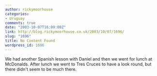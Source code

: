 ```yaml
---
author: rickymoorhouse
categories:
- Uruguay
comments: true
date: "2003-10-07T16:09:00Z"
link: http://blog.rickymoorhouse.co.uk/2003/10/07/1696/
slug: "1696"
title: No Content Found
wordpress_id: 1696
---
```


We had another Spanish lesson with Daniel and then we went for lunch at McDonalds. After lunch we went to Tres Cruces to have a look round, but there didn't seem to be much there.
